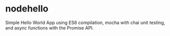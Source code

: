 # nodehello
Simple Hello World App using ES6 compilation, mocha with chai unit testing, and async functions with the Promise API.
